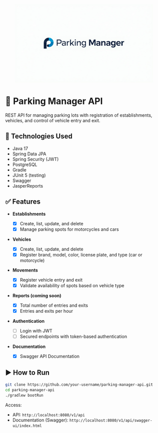 <p align="center">
  <img src="src/main/resources/static/logo-16-9.jpg" height="250">
</p>

# 🚗 Parking Manager API

REST API for managing parking lots with registration of establishments, vehicles, and control of vehicle entry and exit.

## 🔧 Technologies Used

* Java 17
* Spring Data JPA
* Spring Security (JWT)
* PostgreSQL
* Gradle
* JUnit 5 (testing)
* Swagger
* JasperReports

## ✅ Features

* **Establishments**

  - [x] Create, list, update, and delete
  - [x] Manage parking spots for motorcycles and cars

* **Vehicles**

  - [x] Create, list, update, and delete
  - [x] Register brand, model, color, license plate, and type (car or motorcycle)

* **Movements**

  - [x] Register vehicle entry and exit
  - [x] Validate availability of spots based on vehicle type

* **Reports (coming soon)**

  - [x] Total number of entries and exits
  - [x] Entries and exits per hour

* **Authentication**

  - [ ] Login with JWT
  - [ ] Secured endpoints with token-based authentication
 
* **Documentation**
  - [x] Swagger API Documentation

## ▶️ How to Run

```bash
git clone https://github.com/your-username/parking-manager-api.git
cd parking-manager-api
./gradlew bootRun
```

Access:

* API: `http://localhost:8080/v1/api`
* Documentation (Swagger): `http://localhost:8080/v1/api/swagger-ui/index.html` 
